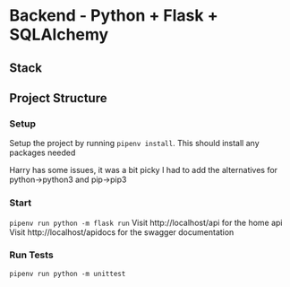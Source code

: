 # Backend - Python + Flask + SQLAlchemy
## Stack

## Project Structure
### Setup
Setup the project by running `pipenv install`. This should install any packages needed

Harry has some issues, it was a bit picky
    I had to add the alternatives for python->python3 and pip->pip3

### Start
`pipenv run python -m flask run`
Visit http://localhost/api for the home api
Visit http://localhost/apidocs for the swagger documentation
### Run Tests
`pipenv run python -m unittest`
